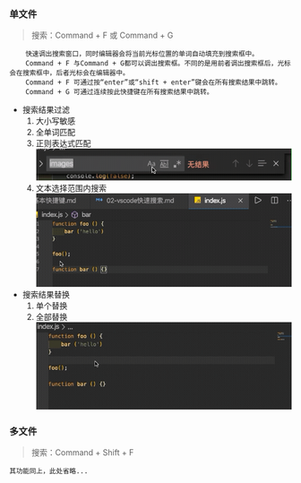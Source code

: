 ### 单文件

> 搜索：Command + F 或 Command + G

        快速调出搜索窗口，同时编辑器会将当前光标位置的单词自动填充到搜索框中。
        Command + F 与Command + G都可以调出搜索框。不同的是用前者调出搜索框后，光标会在搜索框中，后者光标会在编辑器中。
        Command + F 可通过按“enter”或“shift + enter”键会在所有搜索结果中跳转。
        Command + G 可通过连续按此快捷键在所有搜索结果中跳转。

- 搜索结果过滤
    1. 大小写敏感
    2. 全单词匹配
    3. 正则表达式匹配
        ![图片](./images/search_result_filter.gif)
    4. 文本选择范围内搜索
        ![图片](./images/text_range_search.gif)
- 搜索结果替换
    1. 单个替换
    2. 全部替换
        ![图片](./images/search_result_replace.gif)

### 多文件

> 搜索：Command + Shift + F

    其功能同上，此处省略...